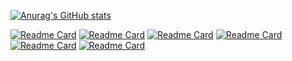 [![Anurag's GitHub stats](https://github-readme-stats.vercel.app/api?username=gwbres&count_private=true&include_all_commits=true&show_icons=truel&theme=dracula&hide_title=true)](https://github.com/anuraghazra/github-readme-stats)

[![Readme Card](https://github-readme-stats.vercel.app/api/pin/?username=gwbres&repo=rinex)](https://github.com/gwbres/rinex)
[![Readme Card](https://github-readme-stats.vercel.app/api/pin/?username=gwbres&repo=rinex-cli)](https://github.com/gwbres/rinex-cli)
[![Readme Card](https://github-readme-stats.vercel.app/api/pin/?username=buildroot&repo=buildroot)](https://github.com/buildroot/buildroot)
[![Readme Card](https://github-readme-stats.vercel.app/api/pin/?username=jgaeddert&repo=liquid-dsp)](https://github.com/jgaeddert/liquid-dsp)
[![Readme Card](https://github-readme-stats.vercel.app/api/pin/?username=gwbres&repo=cggtts)](https://github.com/gwbres/cggtts)
[![Readme Card](https://github-readme-stats.vercel.app/api/pin/?username=gwbres&repo=dms-coordinates)](https://github.com/gwbres/dms-coordinates)

